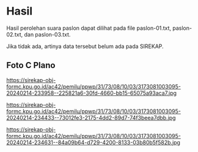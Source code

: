 # Hasil

Hasil perolehan suara paslon dapat dilihat pada file paslon-01.txt, paslon-02.txt, dan paslon-03.txt.

Jika tidak ada, artinya data tersebut belum ada pada SIREKAP.

## Foto C Plano

https://sirekap-obj-formc.kpu.go.id/ac42/pemilu/ppwp/31/73/08/10/03/3173081003095-20240214-233958--225821a6-30fd-4660-bb15-65075a93aca7.jpg

https://sirekap-obj-formc.kpu.go.id/ac42/pemilu/ppwp/31/73/08/10/03/3173081003095-20240214-234433--73012fe3-2175-4dd2-89d7-74f3beea7dbb.jpg

https://sirekap-obj-formc.kpu.go.id/ac42/pemilu/ppwp/31/73/08/10/03/3173081003095-20240214-234631--84a09b64-d729-4200-8133-03b80b5f582b.jpg
